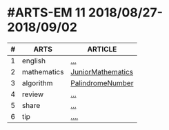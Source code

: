 #ARTS-EM 11 2018/08/27-2018/09/02
=================================

| # | ARTS | ARTICLE |
|---| ----- | ---------- |
|1|english|[...](../english/)|
|2|mathematics|[JuniorMathematics](../mathematics/week11-7年级下.md)|
|3|algorithm|[PalindromeNumber](../algorithm/src/)|
|4|review|[...]()|
|5|share|[...](../share/c_programing_language/)|
|6|tip|[....](../tip/EffectiveJava/)|


